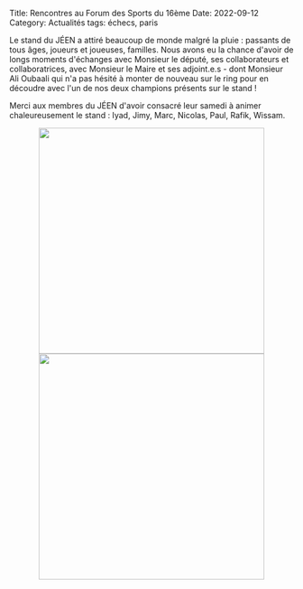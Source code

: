 Title: Rencontres au Forum des Sports du 16ème
Date: 2022-09-12
Category: Actualités
tags: échecs, paris

Le stand du JÉEN a attiré beaucoup de monde malgré la pluie : passants de tous âges, joueurs et joueuses, familles. Nous avons eu la chance d'avoir de longs moments d'échanges avec Monsieur le député, ses collaborateurs et collaboratrices, avec Monsieur le Maire et ses adjoint.e.s - dont Monsieur Ali Oubaali qui n'a pas hésité à monter de nouveau sur le ring pour en découdre avec l'un de nos deux champions présents sur le stand !

Merci aux membres du JÉEN d'avoir consacré leur samedi à animer chaleureusement le stand : Iyad, Jimy, Marc, Nicolas, Paul, Rafik, Wissam.

<div align="center" >
    <img src="{static}/images/forumdessports1.jpg" width="400" />
    <img src="{static}/images/forumdessports2.jpg" width="400" />
</div>